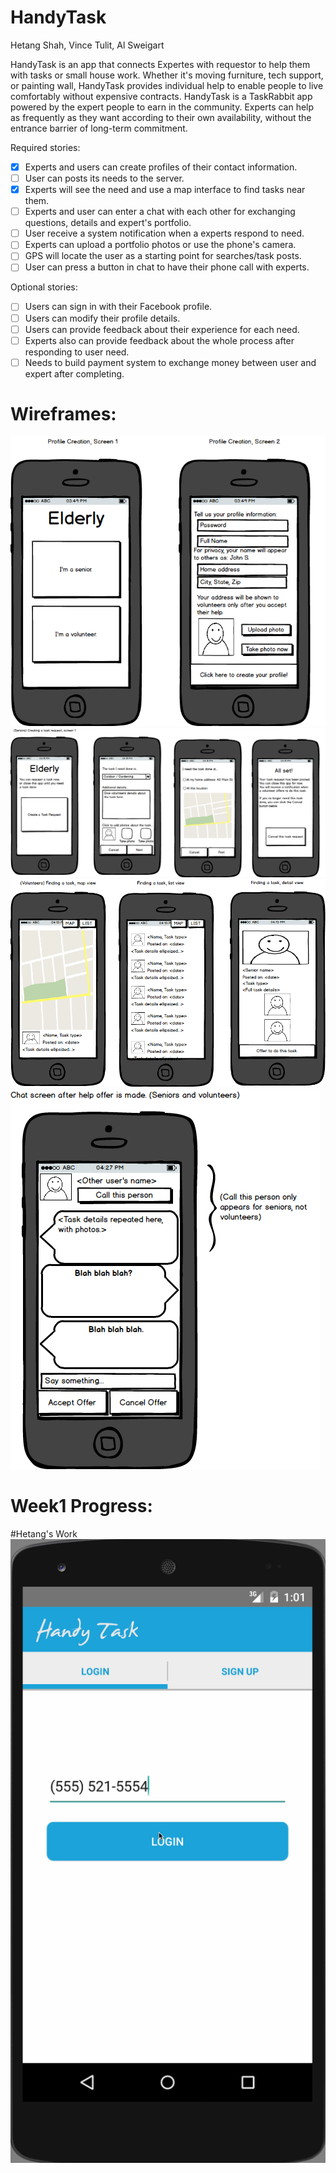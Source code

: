 # HandyTask

Hetang Shah, Vince Tulit, Al Sweigart

HandyTask is an app that connects Expertes with requestor to help them with tasks or small house work. Whether it's moving furniture, tech support, or painting wall, HandyTask provides individual help to enable people to live comfortably without expensive contracts. HandyTask is a TaskRabbit app powered by the expert people to earn in the community. Experts can help as frequently as they want according to their own availability, without the entrance barrier of long-term commitment.

Required stories:

 * [x] Experts and users can create profiles of their contact information.
 * [ ] User can posts its needs to the server.
 * [x] Experts will see the need and use a map interface to find tasks near them.
 * [ ] Experts and user can enter a chat with each other for exchanging questions, details and expert's portfolio.
 * [ ] User receive a system notification when a experts respond to need.
 * [ ] Experts can upload a portfolio photos or use the phone's camera.
 * [ ] GPS will locate the user as a starting point for searches/task posts.
 * [ ] User can press a button in chat to have their phone call with experts.

Optional stories:

 * [ ] Users can sign in with their Facebook profile.
 * [ ] Users can modify their profile details.
 * [ ] Users can provide feedback about their experience for each need.
 * [ ] Experts also can provide feedback about the whole process after responding to user need.
 * [ ] Needs to build payment system to exchange money between user and expert after completing.

# Wireframes:

 ![Profile creation](elderly_profile_creation.png)
 ![Seniors posting a task](elderly_senior_create_task.png)
 ![Volunteers finding a task](elderly_volunteer_find_task.png)
 ![Chat screen to accept help offer](elderly_chat.png)
 
# Week1 Progress:
 
 #Hetang's Work
 ![Hetang's Work](HandyTaskLogin.gif)
